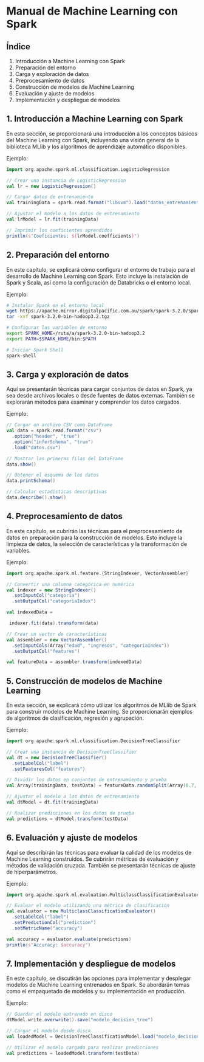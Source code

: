 # Manual de Machine Learning con Spark

## Índice

1. Introducción a Machine Learning con Spark
2. Preparación del entorno
3. Carga y exploración de datos
4. Preprocesamiento de datos
5. Construcción de modelos de Machine Learning
6. Evaluación y ajuste de modelos
7. Implementación y despliegue de modelos

## 1. Introducción a Machine Learning con Spark

En esta sección, se proporcionará una introducción a los conceptos básicos del Machine Learning con Spark, incluyendo una visión general de la biblioteca MLlib y los algoritmos de aprendizaje automático disponibles.

Ejemplo:
```scala
import org.apache.spark.ml.classification.LogisticRegression

// Crear una instancia de LogisticRegression
val lr = new LogisticRegression()

// Cargar datos de entrenamiento
val trainingData = spark.read.format("libsvm").load("datos_entrenamiento.txt")

// Ajustar el modelo a los datos de entrenamiento
val lrModel = lr.fit(trainingData)

// Imprimir los coeficientes aprendidos
println(s"Coeficientes: ${lrModel.coefficients}")
```

## 2. Preparación del entorno

En este capítulo, se explicará cómo configurar el entorno de trabajo para el desarrollo de Machine Learning con Spark. Esto incluye la instalación de Spark y Scala, así como la configuración de Databricks o el entorno local.

Ejemplo:
```bash
# Instalar Spark en el entorno local
wget https://apache.mirror.digitalpacific.com.au/spark/spark-3.2.0/spark-3.2.0-bin-hadoop3.2.tgz
tar -xvf spark-3.2.0-bin-hadoop3.2.tgz

# Configurar las variables de entorno
export SPARK_HOME=/ruta/a/spark-3.2.0-bin-hadoop3.2
export PATH=$SPARK_HOME/bin:$PATH

# Iniciar Spark Shell
spark-shell
```

## 3. Carga y exploración de datos

Aquí se presentarán técnicas para cargar conjuntos de datos en Spark, ya sea desde archivos locales o desde fuentes de datos externas. También se explorarán métodos para examinar y comprender los datos cargados.

Ejemplo:
```scala
// Cargar un archivo CSV como DataFrame
val data = spark.read.format("csv")
  .option("header", "true")
  .option("inferSchema", "true")
  .load("datos.csv")

// Mostrar las primeras filas del DataFrame
data.show()

// Obtener el esquema de los datos
data.printSchema()

// Calcular estadísticas descriptivas
data.describe().show()
```

## 4. Preprocesamiento de datos

En este capítulo, se cubrirán las técnicas para el preprocesamiento de datos en preparación para la construcción de modelos. Esto incluye la limpieza de datos, la selección de características y la transformación de variables.

Ejemplo:
```scala
import org.apache.spark.ml.feature.{StringIndexer, VectorAssembler}

// Convertir una columna categórica en numérica
val indexer = new StringIndexer()
  .setInputCol("categoria")
  .setOutputCol("categoriaIndex")

val indexedData =

 indexer.fit(data).transform(data)

// Crear un vector de características
val assembler = new VectorAssembler()
  .setInputCols(Array("edad", "ingresos", "categoriaIndex"))
  .setOutputCol("features")

val featureData = assembler.transform(indexedData)
```

## 5. Construcción de modelos de Machine Learning

En esta sección, se explicará cómo utilizar los algoritmos de MLlib de Spark para construir modelos de Machine Learning. Se proporcionarán ejemplos de algoritmos de clasificación, regresión y agrupación.

Ejemplo:
```scala
import org.apache.spark.ml.classification.DecisionTreeClassifier

// Crear una instancia de DecisionTreeClassifier
val dt = new DecisionTreeClassifier()
  .setLabelCol("label")
  .setFeaturesCol("features")

// Dividir los datos en conjuntos de entrenamiento y prueba
val Array(trainingData, testData) = featureData.randomSplit(Array(0.7, 0.3))

// Ajustar el modelo a los datos de entrenamiento
val dtModel = dt.fit(trainingData)

// Realizar predicciones en los datos de prueba
val predictions = dtModel.transform(testData)
```

## 6. Evaluación y ajuste de modelos

Aquí se describirán las técnicas para evaluar la calidad de los modelos de Machine Learning construidos. Se cubrirán métricas de evaluación y métodos de validación cruzada. También se presentarán técnicas de ajuste de hiperparámetros.

Ejemplo:
```scala
import org.apache.spark.ml.evaluation.MulticlassClassificationEvaluator

// Evaluar el modelo utilizando una métrica de clasificación
val evaluator = new MulticlassClassificationEvaluator()
  .setLabelCol("label")
  .setPredictionCol("prediction")
  .setMetricName("accuracy")

val accuracy = evaluator.evaluate(predictions)
println(s"Accuracy: $accuracy")
```

## 7. Implementación y despliegue de modelos

En este capítulo, se discutirán las opciones para implementar y desplegar modelos de Machine Learning entrenados en Spark. Se abordarán temas como el empaquetado de modelos y su implementación en producción.

Ejemplo:
```scala
// Guardar el modelo entrenado en disco
dtModel.write.overwrite().save("modelo_decision_tree")

// Cargar el modelo desde disco
val loadedModel = DecisionTreeClassificationModel.load("modelo_decision_tree")

// Utilizar el modelo cargado para realizar predicciones
val predictions = loadedModel.transform(testData)
```
